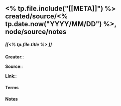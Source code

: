 <% tp.file.include("[[META]]") %> created/source/<% tp.date.now("YYYY/MM/DD") %>, node/source/notes
---

##### [[<% tp.file.title %> ]]
**Creator**:: 
 
**Source**:: 

**Link**:: 

#### Terms

#### Notes